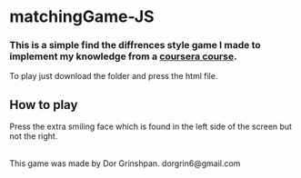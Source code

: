 # matchingGame-JS

### This is a simple find the diffrences style game I made to implement my knowledge from a [coursera course](https://www.coursera.org/learn/html-css-javascript/).

To play just download the folder and press the html file.

## How to play
Press the extra smiling face which is found in the left side of the screen but not the right.

<br/>
This game was made by Dor Grinshpan.
dorgrin6@gmail.com
